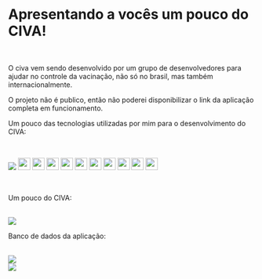 <h1>Apresentando a vocês um pouco do CIVA!</h1><br>
<p>O civa vem sendo desenvolvido por um grupo de desenvolvedores para ajudar no controle da vacinação, não só no brasil, mas também internacionalmente.</p>
<p>O projeto não é publico, então não poderei disponibilizar o link da aplicação completa em funcionamento.</p>

<p>Um pouco das tecnologias utilizadas por mim para o desenvolvimento do CIVA:</p> <br>

<p><img src="https://img.shields.io/badge/Java-ED8B00?style=for-the-badge&logo=java&logoColor=white"/>
<img src="https://img.shields.io/badge/JavaScript-323330?style=for-the-badge&logo=javascript&logoColor=F7DF1E" height="25"/>
<img src="https://img.shields.io/badge/MySQL-00000F?style=for-the-badge&logo=mysql&logoColor=white" height="25"/>
<img src="https://img.shields.io/badge/Bootstrap-563D7C?style=for-the-badge&logo=bootstrap&logoColor=white" height="25"/>
<img src="https://img.shields.io/badge/Docker-2CA5E0?style=for-the-badge&logo=docker&logoColor=white" height="25"/>
<img src="https://img.shields.io/badge/Git-F05032?style=for-the-badge&logo=git&logoColor=white" height="25"/>
<img src="https://img.shields.io/badge/Nginx-009639?style=for-the-badge&logo=nginx&logoColor=white" height="25"/>
<img src="https://img.shields.io/badge/Apache-D22128?style=for-the-badge&logo=Apache&logoColor=white" height="25"/>
<img src="https://img.shields.io/badge/Amazon_AWS-232F3E?style=for-the-badge&logo=amazon-aws&logoColor=white" height="25"/>
<img src="https://img.shields.io/badge/Linux-FCC624?style=for-the-badge&logo=linux&logoColor=black" height="25"/>
<img src="https://img.shields.io/badge/kubernetes-326ce5.svg?&style=for-the-badge&logo=kubernetes&logoColor=white" height="25"/></p>
<br>

<p>Um pouco do CIVA:</p>
<br>
<img src="https://cdn.discordapp.com/attachments/322839218676170753/916443866578714654/civa.gif"/>

<p>Banco de dados da aplicação:</p>
<br>
<img src="https://cdn.discordapp.com/attachments/322839218676170753/916446781389275176/unknown.png"/>
<br>
<img src="https://cdn.discordapp.com/attachments/322839218676170753/916438193430216734/unknown.png"/>
<br>
